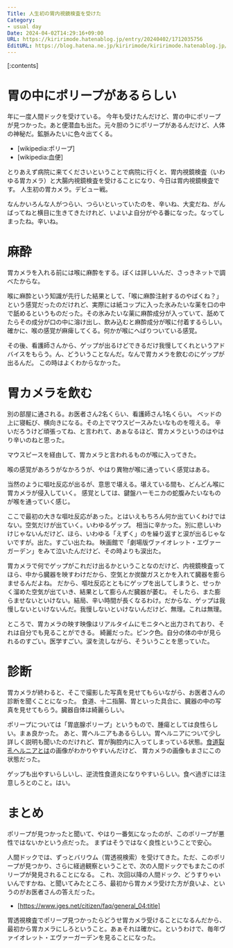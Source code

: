 ```yaml
---
Title: 人生初の胃内視鏡検査を受けた
Category:
- usual day
Date: 2024-04-02T14:29:16+09:00
URL: https://kiririmode.hatenablog.jp/entry/20240402/1712035756
EditURL: https://blog.hatena.ne.jp/kiririmode/kiririmode.hatenablog.jp/atom/entry/6801883189102191073
---
```


[:contents]

# 胃の中にポリープがあるらしい

年に一度人間ドックを受けている。
今年も受けたんだけど、胃の中にポリープが見つかった。あと便潜血も出た。元々胆のうにポリープがあるんだけど、人体の神秘だ。鉱脈みたいに色々出てくる。

- [wikipedia:ポリープ]
- [wikipedia:血便]

とりあえず病院に来てくださいということで病院に行くと、胃内視鏡検査（いわゆる胃カメラ）と大腸内視鏡検査を受けることになり、今日は胃内視鏡検査です。
人生初の胃カメラ。デビュー戦。
<!-- textlint-disable ja-technical-writing/ja-no-successive-word -->
<!-- textlint-disable ja-technical-writing/max-ten -->
なんかいろんな人がつらい、つらいといっていたのを、辛いね、大変だね、がんばってねと横目に生きてきたけれど、いよいよ自分がやる番になった。なってしまったね。辛いね。
<!-- textlint-enable -->

# 麻酔

胃カメラを入れる前には喉に麻酔をする。ぼくは詳しいんだ、さっきネットで調べたからな。

喉に麻酔という知識が先行した結果として、「喉に麻酔注射するのやばくね？」という感覚だったのだけれど、実際には紙コップに入った氷みたいな薬を口の中で舐めるというものだった。その氷みたいな薬に麻酔成分が入っていて、舐めてたらその成分が口の中に溶け出し、飲み込むと麻酔成分が喉に付着するらしい。
確かに、喉の感覚が麻痺してくる。何かが喉にへばりついている感覚。

その後、看護師さんから、ゲップが出るけどできるだけ我慢してくれというアドバイスをもらう。ん、どういうことなんだ。なんで胃カメラを飲むのにゲップが出るんだ。
この時はよくわからなかった。

# 胃カメラを飲む

別の部屋に通される。お医者さん2名くらい、看護師さん1名くらい。
ベッドの上に寝転び、横向きになる。その上でマウスピースみたいなものを咥える。
辛いだろうけど頑張ってね、と言われて、あぁなるほど、胃カメラというのはやはり辛いのねと思った。

マウスピースを経由して、胃カメラと言われるものが喉に入ってきた。
<!-- textlint-disable ja-technical-writing/no-doubled-conjunctive-particle-ga -->喉の感覚があろうがなかろうが、やはり異物が喉に通っていく感覚はある。
<!-- textlint-enable ja-technical-writing/no-doubled-conjunctive-particle-ga -->
当然のように嘔吐反応が出るが、意思で堪える。堪えている間も、どんどん喉に胃カメラが侵入していく。
感覚としては、鍵盤ハーモニカの蛇腹みたいなものが喉を通っていく感じ。

ここで最初の大きな嘔吐反応があった。とはいえもちろん何か出ていくわけではない。空気だけが出ていく。いわゆるゲップ。
相当に辛かった。別に悲しいわけじゃないんだけど、ほら、いわゆる「えずく」のを繰り返すと涙が出るじゃないですが。出た。すごい出たね。
映画館で「劇場版ヴァイオレット・エヴァーガーデン」をみて泣いたんだけど、その時よりも涙出た。

胃カメラで何でゲップがこれだけ出るかということなのだけど、内視鏡検査ってほら、中から臓器を映すわけだから、空気とか炭酸ガスとかを入れて臓器を膨らませるんだよね。
だから、嘔吐反応とともにゲップを出してしまうと、せっかく溜めた空気が出ていき、結果として膨らんだ臓器が萎む。
そしたら、また膨らませないといけない。結局、辛い時間が長くなるわけ。だからな、ゲップは我慢しないといけないんだ。我慢しないといけないんだけど、無理。これは無理。

ところで、胃カメラの映す映像はリアルタイムにモニタへと出力されており、それは自分でも見ることができる。
綺麗だった。ピンク色。自分の体の中が見られるのすごい。医学すごい。涙を流しながら、そういうことを思っていた。

# 診断

胃カメラが終わると、そこで撮影した写真を見せてもらいながら、お医者さんの診断を聞くことになった。
食道、十二指腸、胃といった具合に、臓器の中の写真を見せてもらう。臓器自体は綺麗らしい。

ポリープについては「胃底腺ポリープ」というもので、腫瘍としては良性らしい。まぁ良かった。
あと、胃ヘルニアもあるらしい。胃ヘルニアについて少し詳しく説明も聞いたのだけれど、胃が胸腔内に入ってしまっている状態。[食道裂孔ヘルニアとは](https://sasaki-iin.jp/digestive/esophageal/hiatal_hernia/)の画像がわかりやすいんだけど、
胃カメラの画像もまさにこの状態だった。

ゲップも出やすいらしいし、逆流性食道炎になりやすいらしい。食べ過ぎには注意しろとのこと。はい。

# まとめ

ポリープが見つかったと聞いて、やはり一番気になったのが、このポリープが悪性ではないかという点だった。
まずはそうではなく良性ということで安心。

人間ドックでは、ずっとバリウム（胃透視検索）を受けてきた。ただ、このポリープが見つかり、さらに経過観察ということで、次の人間ドックでもまたこのポリープが発見されることになる。
これ、次回以降の人間ドック、どうすりゃいいんですかね、と聞いてみたところ、最初から胃カメラ受けた方が良いよ、というのがお医者さんの答えだった。

- [https://www.jges.net/citizen/faq/general_04:title]

胃透視検査でポリープ見つかったらどうせ胃カメラ受けることになるんだから、最初から胃カメラにしろということ。あぁそれは確かに。というわけで、毎年ヴァイオレット・エヴァーガーデンを見ることになった。

